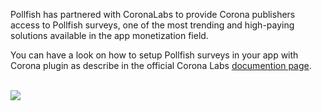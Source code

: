 Pollfish has partnered with CoronaLabs to provide Corona publishers access to Pollfish surveys, one of the most trending and high-paying solutions available in the app monetization field.

You can have a look on how to setup Pollfish surveys in your app with Corona plugin as describe in the official Corona Labs [documention page](https://docs.coronalabs.com/plugin/pollfish/index.html). 

<br/>
<img style="margin: 0 auto; display: block;" src="https://pollfish.files.wordpress.com/2016/03/basic_survey.gif"/>
<br/>
